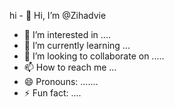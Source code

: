 hi - 👋 Hi, I’m @Zihadvie
- 👀 I’m interested in ....
- 🌱 I’m currently learning ...
-  💞️ I’m looking to collaborate on .....
- 📫 How to reach me ...
- 😄 Pronouns: .......
- ⚡ Fun fact: ....

<!---
Zihadvie/Zihadvie is a ✨ special ✨ repository because its `README.md` (this file) appears on your GitHub profile.
You can click the Preview link to take a look at your changes.
--->
